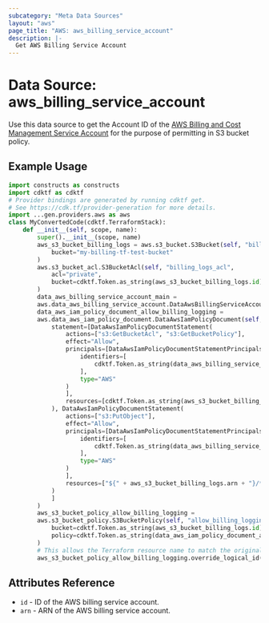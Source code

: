 ```yaml
---
subcategory: "Meta Data Sources"
layout: "aws"
page_title: "AWS: aws_billing_service_account"
description: |-
  Get AWS Billing Service Account
---
```


# Data Source: aws_billing_service_account

Use this data source to get the Account ID of the [AWS Billing and Cost Management Service Account](http://docs.aws.amazon.com/awsaccountbilling/latest/aboutv2/billing-getting-started.html#step-2) for the purpose of permitting in S3 bucket policy.

## Example Usage

```python
import constructs as constructs
import cdktf as cdktf
# Provider bindings are generated by running cdktf get.
# See https://cdk.tf/provider-generation for more details.
import ...gen.providers.aws as aws
class MyConvertedCode(cdktf.TerraformStack):
    def __init__(self, scope, name):
        super().__init__(scope, name)
        aws_s3_bucket_billing_logs = aws.s3_bucket.S3Bucket(self, "billing_logs",
            bucket="my-billing-tf-test-bucket"
        )
        aws.s3_bucket_acl.S3BucketAcl(self, "billing_logs_acl",
            acl="private",
            bucket=cdktf.Token.as_string(aws_s3_bucket_billing_logs.id)
        )
        data_aws_billing_service_account_main =
        aws.data_aws_billing_service_account.DataAwsBillingServiceAccount(self, "main")
        data_aws_iam_policy_document_allow_billing_logging =
        aws.data_aws_iam_policy_document.DataAwsIamPolicyDocument(self, "allow_billing_logging",
            statement=[DataAwsIamPolicyDocumentStatement(
                actions=["s3:GetBucketAcl", "s3:GetBucketPolicy"],
                effect="Allow",
                principals=[DataAwsIamPolicyDocumentStatementPrincipals(
                    identifiers=[
                        cdktf.Token.as_string(data_aws_billing_service_account_main.arn)
                    ],
                    type="AWS"
                )
                ],
                resources=[cdktf.Token.as_string(aws_s3_bucket_billing_logs.arn)]
            ), DataAwsIamPolicyDocumentStatement(
                actions=["s3:PutObject"],
                effect="Allow",
                principals=[DataAwsIamPolicyDocumentStatementPrincipals(
                    identifiers=[
                        cdktf.Token.as_string(data_aws_billing_service_account_main.arn)
                    ],
                    type="AWS"
                )
                ],
                resources=["${" + aws_s3_bucket_billing_logs.arn + "}/*"]
            )
            ]
        )
        aws_s3_bucket_policy_allow_billing_logging =
        aws.s3_bucket_policy.S3BucketPolicy(self, "allow_billing_logging_4",
            bucket=cdktf.Token.as_string(aws_s3_bucket_billing_logs.id),
            policy=cdktf.Token.as_string(data_aws_iam_policy_document_allow_billing_logging.json)
        )
        # This allows the Terraform resource name to match the original name. You can remove the call if you don't need them to match.
        aws_s3_bucket_policy_allow_billing_logging.override_logical_id("allow_billing_logging")
```

## Attributes Reference

* `id` - ID of the AWS billing service account.
* `arn` - ARN of the AWS billing service account.

<!-- cache-key: cdktf-0.17.0-pre.15 input-4ea0c94e9c3792b6408165fc674d3dd0779e5b04577ec66f58f328528391b6bb -->